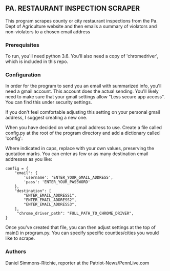 ## PA. RESTAURANT INSPECTION SCRAPER

This program scrapes county or city restaurant inspections from the Pa. Dept of Agriculture website and then emails a summary of violators and non-violators to a chosen email address


### Prerequisites

To run, you'll need python 3.6. You'll also need a copy of 'chromedriver', which is included in this repo.

### Configuration

In order for the program to send you an email with summarized info, you'll need a gmail account. This account does the actual sending. You'll likely need to make sure that your gmail settings allow "Less secure app access". You can find this under security settings.

If you don't feel comfortable adjusting this setting on your personal gmail address, I suggest creating a new one. 

When you have decided on what gmail address to use. Create a file called config.py at the root of the program directory and add a dictionary called 'config':

Where indicated in caps, replace with your own values, preserving the quotation marks. You can enter as few or as many destination email addresses as you like:

    config = {
        "email": {
            'username': 'ENTER_YOUR_GMAIL_ADDRESS',
            'pass': 'ENTER_YOUR_PASSWORD'
        },
        "destination": [
            "ENTER_EMAIL_ADDRESS1",
            "ENTER_EMAIL_ADDRESS2",
            "ENTER_EMAIL_ADDRESS3",
        ],
         "chrome_driver_path": "FULL_PATH_TO_CHROME_DRIVER",
    }

Once you've created that file, you can then adjust settings at the top of main() in program.py. You can specify specific counties/cities you would like to scrape.

### Authors

Daniel Simmons-Ritchie, reporter at the Patriot-News/PennLive.com
